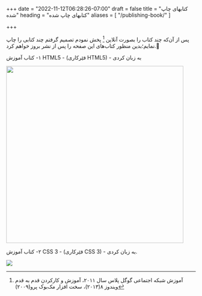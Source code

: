 +++
date = "2022-11-12T06:28:26-07:00"
draft = false
title = "کتابهای چاپ شده"
heading = "کتابهای چاپ شده"
aliases = [
    "/publishing-book/"
]

+++

پس از آن‌که چند کتاب را بصورت آنلاین [^1] پخش نمودم تصمیم گرفتم چند کتابی را چاپ نمایم؛بدین منظور کتاب‌های این صفحه را پس از نشر بروز خواهم کرد.:paperclip:

١- کتاب آموزش HTML5 - (فێرکاری HTML5) - به زبان کردی

<img title="" src="/about/img/html5.png" alt="" width="471" data-align="center">

٢- کتاب آموزش CSS 3 - (فێرکاری CSS 3) - به زبان کردی.

![](/about/img/css3.png)



[^1]:آموزش شبکه اجتماعی گوگل پلاس سال ٢٠١١، آموزش و کارکردن قدم به قدم ویندوز ٨(٢٠١٣)، سخت افزار مک‌بوک پرو(٢٠٠٩)
